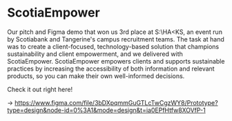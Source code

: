 # ScotiaEmpower
Our pitch and Figma demo that won us 3rd place at S:\HA&lt;KS, an event run by Scotiabank and Tangerine's campus recruitment teams. The task at hand was to create a client-focused, technology-based solution that champions sustainability and client empowerment, and we delivered with ScotiaEmpower. ScotiaEmpower empowers clients and supports sustainable practices by increasing the accessibility of both information and relevant products, so you can make their own well-informed decisions.

Check it out right here!

-> https://www.figma.com/file/3bDXpqmmGuGTLcTwCgzWY8/Prototype?type=design&node-id=0%3A1&mode=design&t=ia0EPfHtfw8XOVfP-1
